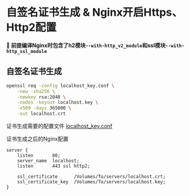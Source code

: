 # 自签名证书生成 & Nginx开启Https、Http2配置

__🥵 前提编译Nginx时包含了h2模块`--with-http_v2_module`和ssl模块`--with-http_ssl_module`__

## 自签名证书生成
```bash
openssl req -config localhost_key.conf \
    -new -sha256 \
    -newkey rsa:2048 \
    -nodes -keyout localhost.key \
    -x509 -days 365000 \
    -out localhost.crt
```

证书生成需要的配置文件
[localhost_key.conf](localhost_key.conf)


证书生成之后的Nginx配置
```properties
server {
    listen       80;
    server_name  localhost;
    listen       443 ssl http2;

    ssl_certificate      /Volumes/To/servers/localhost.crt;
    ssl_certificate_key  /Volumes/To/servers/localhost.key;
}
```